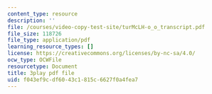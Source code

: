 ```yaml
---
content_type: resource
description: ''
file: /courses/video-copy-test-site/turMcLH-o_o_transcript.pdf
file_size: 118726
file_type: application/pdf
learning_resource_types: []
license: https://creativecommons.org/licenses/by-nc-sa/4.0/
ocw_type: OCWFile
resourcetype: Document
title: 3play pdf file
uid: f043ef9c-df60-43c1-815c-6627f0a4fea7
---
```

